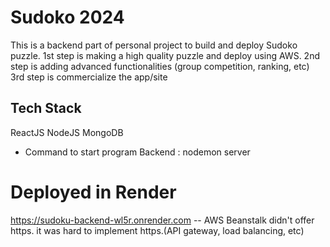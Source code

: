 # Sudoko 2024

This is a backend part of personal project to build and deploy Sudoko puzzle.
1st step is making a high quality puzzle and deploy using AWS.
2nd step is adding advanced functionalities (group competition, ranking, etc)
3rd step is commercialize the app/site

## Tech Stack

ReactJS
NodeJS
MongoDB

- Command to start program
  Backend : nodemon server

<!-- #AWS Elastic Beanstalk
it is deployed in AWS Elastic Beanstalk
http://edsudokubackend.us-east-1.elasticbeanstalk.com/ -->

# Deployed in Render
https://sudoku-backend-wl5r.onrender.com
-- AWS Beanstalk didn't offer https.  it was hard to implement https.(API gateway, load balancing, etc)